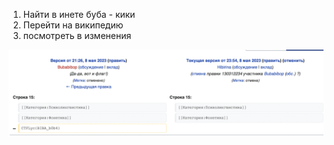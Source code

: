 1. Найти в инете буба - кики
2. Перейти на википедию
3.  посмотреть в изменения

![Alt text](%D0%B1%D1%83%D0%B1%D0%B0.png)
